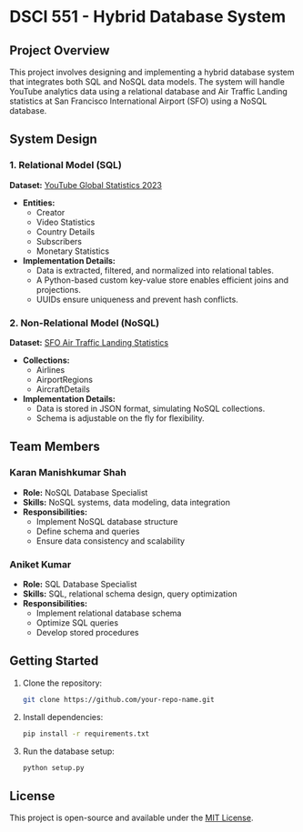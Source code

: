 # DSCI 551 - Hybrid Database System

## Project Overview
This project involves designing and implementing a hybrid database system that integrates both SQL and NoSQL data models. The system will handle YouTube analytics data using a relational database and Air Traffic Landing statistics at San Francisco International Airport (SFO) using a NoSQL database.

## System Design
### 1. Relational Model (SQL)
**Dataset:** [YouTube Global Statistics 2023](https://www.kaggle.com/datasets/nelgiriyewithana/global-youtube-statistics-2023)

- **Entities:**
  - Creator
  - Video Statistics
  - Country Details
  - Subscribers
  - Monetary Statistics
- **Implementation Details:**
  - Data is extracted, filtered, and normalized into relational tables.
  - A Python-based custom key-value store enables efficient joins and projections.
  - UUIDs ensure uniqueness and prevent hash conflicts.

### 2. Non-Relational Model (NoSQL)
**Dataset:** [SFO Air Traffic Landing Statistics](https://www.kaggle.com/datasets/lostinworlds/sf-air-traffic-landing-statistics)

- **Collections:**
  - Airlines
  - AirportRegions
  - AircraftDetails
- **Implementation Details:**
  - Data is stored in JSON format, simulating NoSQL collections.
  - Schema is adjustable on the fly for flexibility.

## Team Members
### **Karan Manishkumar Shah**
- **Role:** NoSQL Database Specialist
- **Skills:** NoSQL systems, data modeling, data integration
- **Responsibilities:**
  - Implement NoSQL database structure
  - Define schema and queries
  - Ensure data consistency and scalability

### **Aniket Kumar**
- **Role:** SQL Database Specialist
- **Skills:** SQL, relational schema design, query optimization
- **Responsibilities:**
  - Implement relational database schema
  - Optimize SQL queries
  - Develop stored procedures

## Getting Started
1. Clone the repository:
   ```bash
   git clone https://github.com/your-repo-name.git
   ```
2. Install dependencies:
   ```bash
   pip install -r requirements.txt
   ```
3. Run the database setup:
   ```bash
   python setup.py
   ```

## License
This project is open-source and available under the [MIT License](LICENSE).
